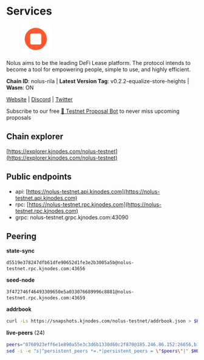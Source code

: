 # Services

<figure><img src="https://raw.githubusercontent.com/kj89/cosmos-images/main/logos/nolus.png" alt=""><figcaption></figcaption></figure>

Nolus aims to be the leading DeFi Lease platform. The protocol  intends to become a tool for empowering people, simple to use, and highly efficient.

**Chain ID**: nolus-rila | **Latest Version Tag**: v0.2.2-equalize-store-heights | **Wasm**: ON

[Website](https://www.nolus.io) | [Discord](https://discord.gg/nolus-protocol) | [Twitter](https://twitter.com/NolusProtocol)



Subscribe to our free [🤖 Testnet Proposal Bot](https://t.me/kjnodes_testnet_proposal_bot) to never miss upcoming proposals


## Chain explorer
[https://explorer.kjnodes.com/nolus-testnet](https://explorer.kjnodes.com/nolus-testnet)

## Public endpoints

* api: [https://nolus-testnet.api.kjnodes.com](https://nolus-testnet.api.kjnodes.com)
* rpc: [https://nolus-testnet.rpc.kjnodes.com](https://nolus-testnet.rpc.kjnodes.com)
* grpc: nolus-testnet.grpc.kjnodes.com:43090

## Peering

**state-sync**

```text
d5519e378247dfb61dfe90652d1fe3e2b3005a5b@nolus-testnet.rpc.kjnodes.com:43656
```

**seed-node**

```text
3f472746f46493309650e5a033076689996c8881@nolus-testnet.rpc.kjnodes.com:43659
```

**addrbook**
```bash
curl -Ls https://snapshots.kjnodes.com/nolus-testnet/addrbook.json > $HOME/.nolus/config/addrbook.json
```

**live-peers** (24)
```bash
peers="0760923eff6e1e890a55e3c3d6b1330d60c2f870@185.246.86.152:26656,b19bd98f29fefc0c78e6b16b02e652a2148d3bfe@91.223.3.144:26556,fcb82df30d2056c3af024fb389e173d683fe8229@65.108.105.48:19756,8b0b427b4567a7a66f05fab1146ee97b52ad7958@93.189.30.119:26656,d5519e378247dfb61dfe90652d1fe3e2b3005a5b@65.109.68.190:43656,5c2a752c9b1952dbed075c56c600c3a79b58c395@195.3.220.135:27016,79eea22837193c2b8e4d9ad1c633486f30faaa1c@144.76.27.79:56656,1a6e1ad836c993a1a33e7923a5387acdd1c9b590@65.109.90.171:31656,e6e48680fa62c03bed242c52eb21d3cbe44a6752@46.8.210.144:26856,d71f6a702561b08023810464a96668045dbabd9e@95.214.55.25:26656,46e87e63ebfb628613a7c33ff69946ebd45fa510@176.99.142.180:36656,1d560eb80e578546285871dc31a8e58828635c0e@65.109.65.163:20756,55efbf3711e104ada09b4dadba5890ea2a96d4b7@65.109.116.204:20756,17cc34fc4a5c91e67bc7e11b9c15cad10dd11336@138.201.221.94:26656,03ec7af23216082eeccc690b7bdcbe497bf2dcf8@136.243.88.91:9000,ce6a67a084a25c189ed92522f1a0f6c44ec7cc3a@116.202.227.117:43656,65cc76edf50ee3cf7a93539f39067d1ed6be1e6d@65.108.224.156:26656,2c0ff6e5f30189559ad336a1eb17ae48fcacc8ee@95.216.14.58:61456,646d17dc6126bfe79eaeb2b95964323f198c9d3c@65.109.53.60:28656,b7d04a32d5c0e9b7e1095c4d81f5bebfd03138db@65.108.8.28:61456,b2405df829289167d99262d5f3125f13972ea6e1@14.238.7.59:26656,f50302cde48497a2af29168c23c530299116fd84@89.252.21.37:36656,7a1fc4d1cc0ffec7db6a2a15496136e62561b162@161.97.146.108:26656,a12f0c225332ab006fbc46d58706669bf44f52e0@113.176.160.117:26656"
sed -i -e "s|^persistent_peers *=.*|persistent_peers = \"$peers\"|" $HOME/.nolus/config/config.toml
```
